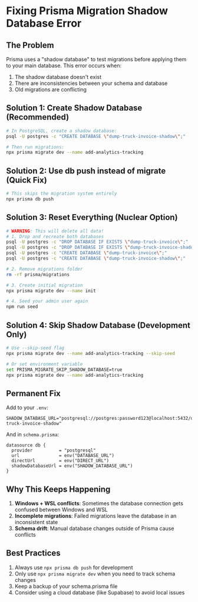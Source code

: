 # Fixing Prisma Migration Shadow Database Error

## The Problem
Prisma uses a "shadow database" to test migrations before applying them to your main database. This error occurs when:
1. The shadow database doesn't exist
2. There are inconsistencies between your schema and database
3. Old migrations are conflicting

## Solution 1: Create Shadow Database (Recommended)
```bash
# In PostgreSQL, create a shadow database:
psql -U postgres -c "CREATE DATABASE \"dump-truck-invoice-shadow\";"

# Then run migrations:
npx prisma migrate dev --name add-analytics-tracking
```

## Solution 2: Use db push instead of migrate (Quick Fix)
```bash
# This skips the migration system entirely
npx prisma db push
```

## Solution 3: Reset Everything (Nuclear Option)
```bash
# WARNING: This will delete all data!
# 1. Drop and recreate both databases
psql -U postgres -c "DROP DATABASE IF EXISTS \"dump-truck-invoice\";"
psql -U postgres -c "DROP DATABASE IF EXISTS \"dump-truck-invoice-shadow\";"
psql -U postgres -c "CREATE DATABASE \"dump-truck-invoice\";"
psql -U postgres -c "CREATE DATABASE \"dump-truck-invoice-shadow\";"

# 2. Remove migrations folder
rm -rf prisma/migrations

# 3. Create initial migration
npx prisma migrate dev --name init

# 4. Seed your admin user again
npm run seed
```

## Solution 4: Skip Shadow Database (Development Only)
```bash
# Use --skip-seed flag
npx prisma migrate dev --name add-analytics-tracking --skip-seed

# Or set environment variable
set PRISMA_MIGRATE_SKIP_SHADOW_DATABASE=true
npx prisma migrate dev --name add-analytics-tracking
```

## Permanent Fix
Add to your `.env`:
```env
SHADOW_DATABASE_URL="postgresql://postgres:password123@localhost:5432/dump-truck-invoice-shadow"
```

And in `schema.prisma`:
```prisma
datasource db {
  provider          = "postgresql"
  url               = env("DATABASE_URL")
  directUrl         = env("DIRECT_URL")
  shadowDatabaseUrl = env("SHADOW_DATABASE_URL")
}
```

## Why This Keeps Happening
1. **Windows + WSL conflicts**: Sometimes the database connection gets confused between Windows and WSL
2. **Incomplete migrations**: Failed migrations leave the database in an inconsistent state
3. **Schema drift**: Manual database changes outside of Prisma cause conflicts

## Best Practices
1. Always use `npx prisma db push` for development
2. Only use `npx prisma migrate dev` when you need to track schema changes
3. Keep a backup of your schema.prisma file
4. Consider using a cloud database (like Supabase) to avoid local issues